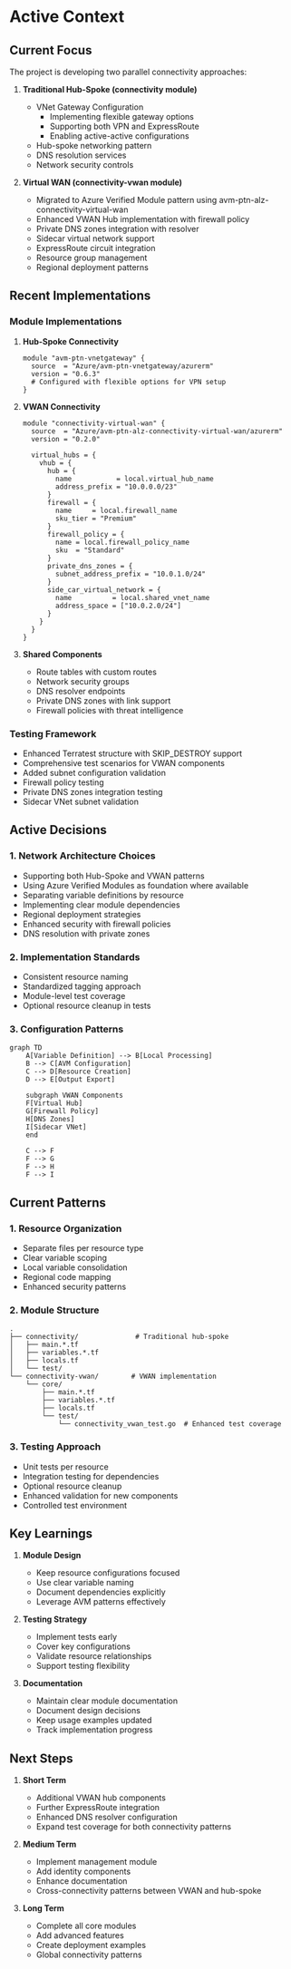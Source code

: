 # Active Context

## Current Focus

The project is developing two parallel connectivity approaches:

1. **Traditional Hub-Spoke (connectivity module)**

   - VNet Gateway Configuration
     - Implementing flexible gateway options
     - Supporting both VPN and ExpressRoute
     - Enabling active-active configurations
   - Hub-spoke networking pattern
   - DNS resolution services
   - Network security controls

2. **Virtual WAN (connectivity-vwan module)**
   - Migrated to Azure Verified Module pattern using avm-ptn-alz-connectivity-virtual-wan
   - Enhanced VWAN Hub implementation with firewall policy
   - Private DNS zones integration with resolver
   - Sidecar virtual network support
   - ExpressRoute circuit integration
   - Resource group management
   - Regional deployment patterns

## Recent Implementations

### Module Implementations

1. **Hub-Spoke Connectivity**

   ```hcl
   module "avm-ptn-vnetgateway" {
     source  = "Azure/avm-ptn-vnetgateway/azurerm"
     version = "0.6.3"
     # Configured with flexible options for VPN setup
   }
   ```

2. **VWAN Connectivity**

   ```hcl
   module "connectivity-virtual-wan" {
     source  = "Azure/avm-ptn-alz-connectivity-virtual-wan/azurerm"
     version = "0.2.0"

     virtual_hubs = {
       vhub = {
         hub = {
           name           = local.virtual_hub_name
           address_prefix = "10.0.0.0/23"
         }
         firewall = {
           name     = local.firewall_name
           sku_tier = "Premium"
         }
         firewall_policy = {
           name = local.firewall_policy_name
           sku  = "Standard"
         }
         private_dns_zones = {
           subnet_address_prefix = "10.0.1.0/24"
         }
         side_car_virtual_network = {
           name          = local.shared_vnet_name
           address_space = ["10.0.2.0/24"]
         }
       }
     }
   }
   ```

3. **Shared Components**
   - Route tables with custom routes
   - Network security groups
   - DNS resolver endpoints
   - Private DNS zones with link support
   - Firewall policies with threat intelligence

### Testing Framework

- Enhanced Terratest structure with SKIP_DESTROY support
- Comprehensive test scenarios for VWAN components
- Added subnet configuration validation
- Firewall policy testing
- Private DNS zones integration testing
- Sidecar VNet subnet validation

## Active Decisions

### 1. Network Architecture Choices

- Supporting both Hub-Spoke and VWAN patterns
- Using Azure Verified Modules as foundation where available
- Separating variable definitions by resource
- Implementing clear module dependencies
- Regional deployment strategies
- Enhanced security with firewall policies
- DNS resolution with private zones

### 2. Implementation Standards

- Consistent resource naming
- Standardized tagging approach
- Module-level test coverage
- Optional resource cleanup in tests

### 3. Configuration Patterns

```mermaid
graph TD
    A[Variable Definition] --> B[Local Processing]
    B --> C[AVM Configuration]
    C --> D[Resource Creation]
    D --> E[Output Export]

    subgraph VWAN Components
    F[Virtual Hub]
    G[Firewall Policy]
    H[DNS Zones]
    I[Sidecar VNet]
    end

    C --> F
    F --> G
    F --> H
    F --> I
```

## Current Patterns

### 1. Resource Organization

- Separate files per resource type
- Clear variable scoping
- Local variable consolidation
- Regional code mapping
- Enhanced security patterns

### 2. Module Structure

```
.
├── connectivity/              # Traditional hub-spoke
│   ├── main.*.tf
│   ├── variables.*.tf
│   ├── locals.tf
│   └── test/
└── connectivity-vwan/        # VWAN implementation
    └── core/
        ├── main.*.tf
        ├── variables.*.tf
        ├── locals.tf
        └── test/
            └── connectivity_vwan_test.go  # Enhanced test coverage
```

### 3. Testing Approach

- Unit tests per resource
- Integration testing for dependencies
- Optional resource cleanup
- Enhanced validation for new components
- Controlled test environment

## Key Learnings

1. **Module Design**

   - Keep resource configurations focused
   - Use clear variable naming
   - Document dependencies explicitly
   - Leverage AVM patterns effectively

2. **Testing Strategy**

   - Implement tests early
   - Cover key configurations
   - Validate resource relationships
   - Support testing flexibility

3. **Documentation**
   - Maintain clear module documentation
   - Document design decisions
   - Keep usage examples updated
   - Track implementation progress

## Next Steps

1. **Short Term**

   - Additional VWAN hub components
   - Further ExpressRoute integration
   - Enhanced DNS resolver configuration
   - Expand test coverage for both connectivity patterns

2. **Medium Term**

   - Implement management module
   - Add identity components
   - Enhance documentation
   - Cross-connectivity patterns between VWAN and hub-spoke

3. **Long Term**
   - Complete all core modules
   - Add advanced features
   - Create deployment examples
   - Global connectivity patterns
